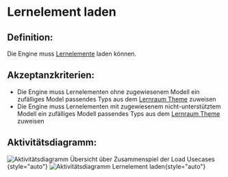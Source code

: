 # Lernelement laden


## Definition:

Die Engine muss [Lernelemente](Lernelement-GE.md) laden können.

## Akzeptanzkriterien:

- Die Engine muss Lernelementen ohne zugewiesenem Modell ein zufälliges Model passendes Typs aus dem [Lernraum Theme](Theme-GE.md) zuweisen
- Die Engine muss Lernelementen mit zugewiesenem nicht-unterstütztem Modell ein zufälliges Modell passendes Typs aus dem [Lernraum Theme](Theme-GE.md) zuweisen

## Aktivitätsdiagramm:

![Aktivitätsdiagramm Übersicht über Zusammenspiel der Load Usecases](imageEngineLoadWorldOverview.png){style="auto"} 
![Aktivitätsdiagramm Lernelement laden](imageEngineLoadLearningElement.jpg){style="auto"}

